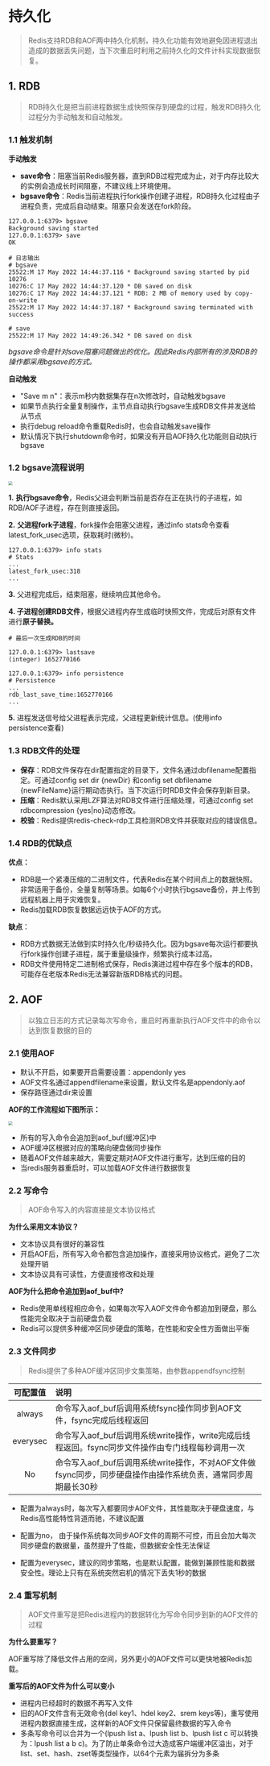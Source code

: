 # 持久化

> Redis支持RDB和AOF两中持久化机制，持久化功能有效地避免因进程退出造成的数据丢失问题，当下次重启时利用之前持久化的文件计科实现数据恢复。

## 1. RDB

> RDB持久化是把当前进程数据生成快照保存到硬盘的过程，触发RDB持久化过程分为手动触发和自动触发。

### 1.1 触发机制

**手动触发**

* **save命令**：阻塞当前Redis服务器，直到RDB过程完成为止，对于内存比较大的实例会造成长时间阻塞，不建议线上环境使用。
* **bgsave命令**：Redis当前进程执行fork操作创建子进程，RDB持久化过程由子进程负责，完成后自动结束。阻塞只会发送在fork阶段。

```shell
127.0.0.1:6379> bgsave
Background saving started
127.0.0.1:6379> save
OK

# 日志输出
# bgsave
25522:M 17 May 2022 14:44:37.116 * Background saving started by pid 10276
10276:C 17 May 2022 14:44:37.120 * DB saved on disk
10276:C 17 May 2022 14:44:37.121 * RDB: 2 MB of memory used by copy-on-write
25522:M 17 May 2022 14:44:37.187 * Background saving terminated with success

# save
25522:M 17 May 2022 14:49:26.342 * DB saved on disk
```

*bgsave命令是针对save阻塞问题做出的优化。因此Redis内部所有的涉及RDB的操作都采用bgsave的方式。*

**自动触发**

* "Save m n"：表示m秒内数据集存在n次修改时，自动触发bgsave
* 如果节点执行全量复制操作，主节点自动执行bgsave生成RDB文件并发送给从节点
* 执行debug reload命令重载Redis时，也会自动触发save操作
* 默认情况下执行shutdown命令时，如果没有开启AOF持久化功能则自动执行bgsave

### 1.2 bgsave流程说明

<img src="https://mynotes-1252832980.cos.ap-shanghai.myqcloud.com/20220517150743.png" style="zoom:50%;" />

**1.** **执行bgsave命令**，Redis父进会判断当前是否存在正在执行的子进程，如RDB/AOF子进程，存在则直接返回。

**2.** **父进程fork子进程**，fork操作会阻塞父进程，通过info stats命令查看latest_fork_usec选项，获取耗时(微秒)。

```shell
127.0.0.1:6379> info stats
# Stats
...
latest_fork_usec:318
...
```

**3.** 父进程完成后，结束阻塞，继续响应其他命令。

**4. 子进程创建RDB文件**，根据父进程内存生成临时快照文件，完成后对原有文件进行**原子替换。**

```shell
# 最后一次生成RDB的时间

127.0.0.1:6379> lastsave
(integer) 1652770166

127.0.0.1:6379> info persistence
# Persistence
...
rdb_last_save_time:1652770166
...
```

**5.** 进程发送信号给父进程表示完成，父进程更新统计信息。(使用info persistence查看)

### 1.3 RDB文件的处理

* **保存**：RDB文件保存在dir配置指定的目录下，文件名通过dbfilename配置指定。可通过config set dir {newDir} 和config set dbfilename {newFileName}运行期动态执行。当下次运行时RDB文件会保存到新目录。
* **压缩**：Redis默认采用LZF算法对RDB文件进行压缩处理，可通过config set rdbcompression {yes|no}动态修改。
* **校验**：Redis提供redis-check-rdp工具检测RDB文件并获取对应的错误信息。

### 1.4 RDB的优缺点

**优点：**

* RDB是一个紧凑压缩的二进制文件，代表Redis在某个时间点上的数据快照。非常适用于备份，全量复制等场景。如每6个小时执行bgsave备份，并上传到远程机器上用于灾难恢复。
* Redis加载RDB恢复数据远远快于AOF的方式。

**缺点**：

* RDB方式数据无法做到实时持久化/秒级持久化。因为bgsave每次运行都要执行fork操作创建子进程，属于重量级操作，频繁执行成本过高。
* RDB文件使用特定二进制格式保存，Redis演进过程中存在多个版本的RDB，可能存在老版本Redis无法兼容新版RDB格式的问题。

## 2. AOF

> 以独立日志的方式记录每次写命令，重启时再重新执行AOF文件中的命令以达到恢复数据的目的

### 2.1 使用AOF

* 默认不开启，如果要开启需要设置：appendonly yes
* AOF文件名通过appendfilename来设置，默认文件名是appendonly.aof
* 保存路径通过dir来设置

**AOF的工作流程如下图所示：**

<img src="https://mynotes-1252832980.cos.ap-shanghai.myqcloud.com/20220601192824.png" style="zoom:50%;" />

* 所有的写入命令会追加到aof_buf(缓冲区)中
* AOF缓冲区根据对应的策略向硬盘做同步操作
* 随着AOF文件越来越大，需要定期对AOF文件进行重写，达到压缩的目的
* 当redis服务器重启时，可以加载AOF文件进行数据恢复

### 2.2 写命令

> AOF命令写入的内容直接是文本协议格式

**为什么采用文本协议？**

* 文本协议具有很好的兼容性
* 开启AOF后，所有写入命令都包含追加操作，直接采用协议格式，避免了二次处理开销
* 文本协议具有可读性，方便直接修改和处理

**AOF为什么把命令追加到aof_buf中?**

* Redis使用单线程相应命令，如果每次写入AOF文件命令都追加到硬盘，那么性能完全取决于当前硬盘负载
* Redis可以提供多种缓冲区同步硬盘的策略，在性能和安全性方面做出平衡

### 2.3 文件同步

> Redis提供了多种AOF缓冲区同步文集策略，由参数appendfsync控制

| 可配置值 | 说明                                                         |
| :------: | :----------------------------------------------------------- |
|  always  | 命令写入aof_buf后调用系统fsync操作同步到AOF文件，fsync完成后线程返回 |
| everysec | 命令写入aof_buf后调用系统write操作，write完成后线程返回。fsync同步文件操作由专门线程每秒调用一次 |
|    No    | 命令写入aof_buf后调用系统write操作，不对AOF文件做fsync同步，同步硬盘操作由操作系统负责，通常同步周期最长30秒 |

* 配置为always时，每次写入都要同步AOF文件，其性能取决于硬盘速度，与Redis高性能特性背道而驰，不建议配置

* 配置为no， 由于操作系统每次同步AOF文件的周期不可控，而且会加大每次同步硬盘的数据量，虽然提升了性能，但数据安全性无法保证
* 配置为everysec，建议的同步策略，也是默认配置，能做到兼顾性能和数据安全性。理论上只有在系统突然宕机的情况下丢失1秒的数据

### 2.4 重写机制

> AOF文件重写是把Redis进程内的数据转化为写命令同步到新的AOF文件的过程

**为什么要重写？**

AOF重写除了降低文件占用的空间，另外更小的AOF文件可以更快地被Redis加载。

**重写后的AOF文件为什么可以变小**

* 进程内已经超时的数据不再写入文件
* 旧的AOF文件含有无效命令(del key1、hdel key2、srem keys等)，重写使用进程内数据直接生成，这样新的AOF文件只保留最终数据的写入命令
* 多条写命令可以合并为一个(lpush list a、lpush list b、lpush list c 可以转换为：lpush list a b c)。为了防止单条命令过大造成客户端缓冲区溢出，对于list、set、hash、zset等类型操作，以64个元素为届拆分为多条
